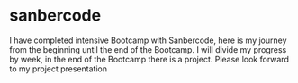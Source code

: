 # sanbercode
I have completed intensive Bootcamp with Sanbercode, here is my journey from the beginning until the end of the Bootcamp. I will divide my progress by week, in the end of the Bootcamp there is a project. Please look forward to my project presentation
